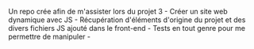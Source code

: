 Un repo crée afin de m'assister lors du projet 3 - Créer un site web dynamique avec JS - 
Récupération d'éléments d'origine du projet et des divers fichiers JS ajouté dans le front-end - 
Tests en tout genre pour me permettre de manipuler - 